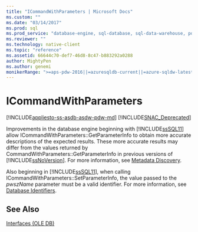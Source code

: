 ```yaml
---
title: "ICommandWithParameters | Microsoft Docs"
ms.custom: ""
ms.date: "03/14/2017"
ms.prod: sql
ms.prod_service: "database-engine, sql-database, sql-data-warehouse, pdw"
ms.reviewer: ""
ms.technology: native-client
ms.topic: "reference"
ms.assetid: 66644c70-def7-46d8-8c47-b883292a0288
author: MightyPen
ms.author: genemi
monikerRange: ">=aps-pdw-2016||=azuresqldb-current||=azure-sqldw-latest||>=sql-server-2016||=sqlallproducts-allversions||>=sql-server-linux-2017||=azuresqldb-mi-current"
---
```

# ICommandWithParameters
[!INCLUDE[appliesto-ss-asdb-asdw-pdw-md](../../includes/appliesto-ss-asdb-asdw-pdw-md.md)]
[!INCLUDE[SNAC_Deprecated](../../includes/snac-deprecated.md)]

  Improvements in the database engine beginning with [!INCLUDE[ssSQL11](../../includes/sssql11-md.md)] allow ICommandWithParameters::GetParameterInfo to obtain more accurate descriptions of the expected results. These more accurate results may differ from the values returned by CommandWithParameters::GetParameterInfo in previous versions of [!INCLUDE[ssNoVersion](../../includes/ssnoversion-md.md)]. For more information, see [Metadata Discovery](../../relational-databases/native-client/features/metadata-discovery.md).  
  
 Also beginning in [!INCLUDE[ssSQL11](../../includes/sssql11-md.md)], when calling ICommandWithParameters::SetParameterInfo, the value passed to the *pwszName* parameter must be a valid identifier. For more information, see [Database Identifiers](../../relational-databases/databases/database-identifiers.md).  
  
## See Also  
 [Interfaces &#40;OLE DB&#41;](https://msdn.microsoft.com/library/34c33364-8538-45db-ae41-5654481cda93)  
  
  

